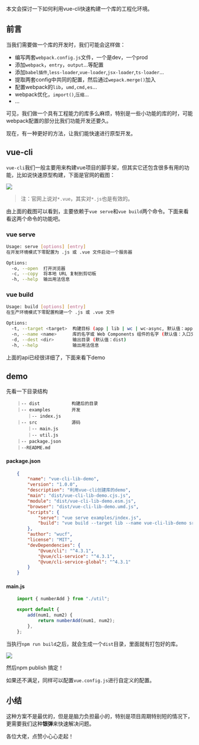 本文会探讨一下如何利用vue-cli快速构建一个库的工程化环境。

## 前言
当我们需要做一个库的开发时，我们可能会这样做：

- 编写两套`webpack.config.js`文件，一个是dev，一个prod
- 添加`webpack`，`entry`，`output`...等配置
- 添加`babel插件`,`less-loader`,`vue-loader`,`jsx-loader`,`ts-loader`...
- 提取两套config中共同的配置，然后通过`wepack.merge()`加入
- 配置webpack的`lib`，`umd,cmd,es`...
- webpack优化，`import()`,`压缩`...
- ...

可见，我们做一个具有工程能力的库多么麻烦，特别是一些小功能的库的时，可能webpack配置的部分比我们功能开发还要久。

现在，有一种更好的方法，让我们能快速进行原型开发。

## vue-cli

`vue-cli`我们一般主要用来构建vue项目的脚手架，但其实它还包含很多有用的功能，比如说快速原型构建，下面是官网的截图：

![](https://user-gold-cdn.xitu.io/2020/5/18/172270cd37d76df5?w=1600&h=474&f=png&s=221590)

> 注：官网上说对`*.vue`，其实对`*.js`也是有效的。 

由上面的截图可以看到，主要依赖于`vue serve`和`vue build`两个命令。下面来看看这两个命令的功能吧。

### vue serve

```bash
Usage: serve [options] [entry]
在开发环境模式下零配置为 .js 或 .vue 文件启动一个服务器

Options:
  -o, --open  打开浏览器
  -c, --copy  将本地 URL 复制到剪切板
  -h, --help  输出用法信息
```

### vue build

```bash
Usage: build [options] [entry]
在生产环境模式下零配置构建一个 .js 或 .vue 文件

Options:
  -t, --target <target>  构建目标 (app | lib | wc | wc-async, 默认值：app)
  -n, --name <name>      库的名字或 Web Components 组件的名字 (默认值：入口文件名)
  -d, --dest <dir>       输出目录 (默认值：dist)
  -h, --help             输出用法信息
```

上面的api已经很详细了，下面来看下demo

## demo

先看一下目录结构
```
    ｜-- dist            构建后的目录
    ｜-- examples        开发
        ｜-- index.js    
    ｜-- src             源码
        ｜-- main.js
        ｜-- util.js
    ｜-- package.json
    ｜--README.md
```

#### package.json

```json
    {
        "name": "vue-cli-lib-demo",
        "version": "1.0.0",
        "description": "利用vue-cli创建库的demo",
        "main": "dist/vue-cli-lib-demo.cjs.js",
        "module": "dist/vue-cli-lib-demo.esm.js",
        "browser": "dist/vue-cli-lib-demo.umd.js",
        "scripts": {
            "serve": "vue serve examples/index.js",
            "build": "vue build --target lib --name vue-cli-lib-demo src/main.js"
        },
        "author": "wucf",
        "license": "MIT",
        "devDependencies": {
            "@vue/cli": "^4.3.1",
            "@vue/cli-service": "^4.3.1",
            "@vue/cli-service-global": "^4.3.1"
        }
    }
```

#### main.js

```js
    import { numberAdd } from "./util";

    export default {
        add(num1, num2) {
            return numberAdd(num1, num2);
        },
    };
```

当执行`npm run build`之后，就会生成一个`dist`目录，里面就有打包好的库。

![](https://user-gold-cdn.xitu.io/2020/5/19/1722c8e81f4805c2?w=680&h=394&f=png&s=222074)

然后npm publish 搞定！

如果还不满足，同样可以配置`vue.config.js`进行自定义的配置。

## 小结

这种方案不是最优的，但是是脑力负担最小的，特别是项目周期特别短的情况下，更需要我们这种**银弹**来快速解决问题。

各位大佬，点赞小心心走起！



